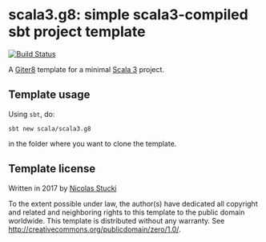 scala3.g8: simple scala3-compiled sbt project template
=================
[![Build Status](https://travis-ci.com/scala/scala3.g8.svg?branch=master)](https://travis-ci.com/scala/scala3.g8/)

A [Giter8][g8] template for a minimal [Scala 3] project.

Template usage
--------------
Using `sbt`, do:
```
sbt new scala/scala3.g8
```
in the folder where you want to clone the template.

Template license
----------------
Written in 2017 by [Nicolas Stucki]

To the extent possible under law, the author(s) have dedicated all copyright and related
and neighboring rights to this template to the public domain worldwide.
This template is distributed without any warranty. See <http://creativecommons.org/publicdomain/zero/1.0/>.

[g8]: http://www.foundweekends.org/giter8/
[Scala 3]: http://dotty.epfl.ch/
[Nicolas Stucki]: https://github.com/nicolasstucki
